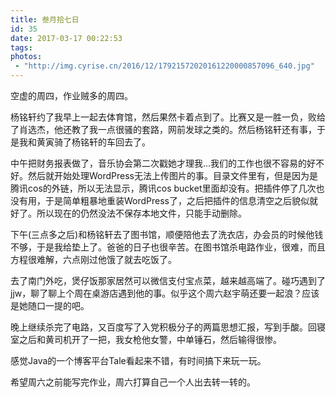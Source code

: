 ```yaml
---
title: 叁月拾七日
id: 35
date: 2017-03-17 00:22:53
tags:
photos:
 - "http://img.cyrise.cn/2016/12/17921572020161220000857096_640.jpg"
---
```



空虚的周四，作业贼多的周四。

杨铭轩约了我早上一起去体育馆，然后果然卡着点到了。比赛又是一胜一负，败给了肖选杰，他还教了我一点很骚的套路，网前发球之类的。然后杨铭轩还有事，于是我和黄寅骑了杨铭轩的车回去了。

中午把财务报表做了，音乐协会第二次戳她才理我...我们的工作也很不容易的好不好。然后就开始处理WordPress无法上传图片的事。目录文件里有，但是因为是腾讯cos的外链，所以无法显示，腾讯cos bucket里面却没有。把插件停了几次也没有用，于是简单粗暴地重装WordPress了，之后把插件的信息清空之后貌似就好了。所以现在的仍然没法不保存本地文件，只能手动删除。

下午(三点多之后)和杨铭轩去了图书馆，顺便陪他去了洗衣店，办会员的时候他钱不够，于是我给垫上了。爸爸的日子也很辛苦。在图书馆杀电路作业，很难，而且方程很难解，六点刚过他饿了就去吃饭了。

去了南门外吃，煲仔饭那家居然可以微信支付宝点菜，越来越高端了。碰巧遇到了jjw，聊了聊上个周在桌游店遇到他的事。似乎这个周六赵宇萌还要一起浪？应该是她随口一提的吧。

晚上继续杀完了电路，又百度写了入党积极分子的两篇思想汇报，写到手酸。回寝室之后和黄司机开了一把，我女枪他女警，中单锤石，然后输得很惨。

感觉Java的一个博客平台Tale看起来不错，有时间搞下来玩一玩。

希望周六之前能写完作业，周六打算自己一个人出去转一转的。

